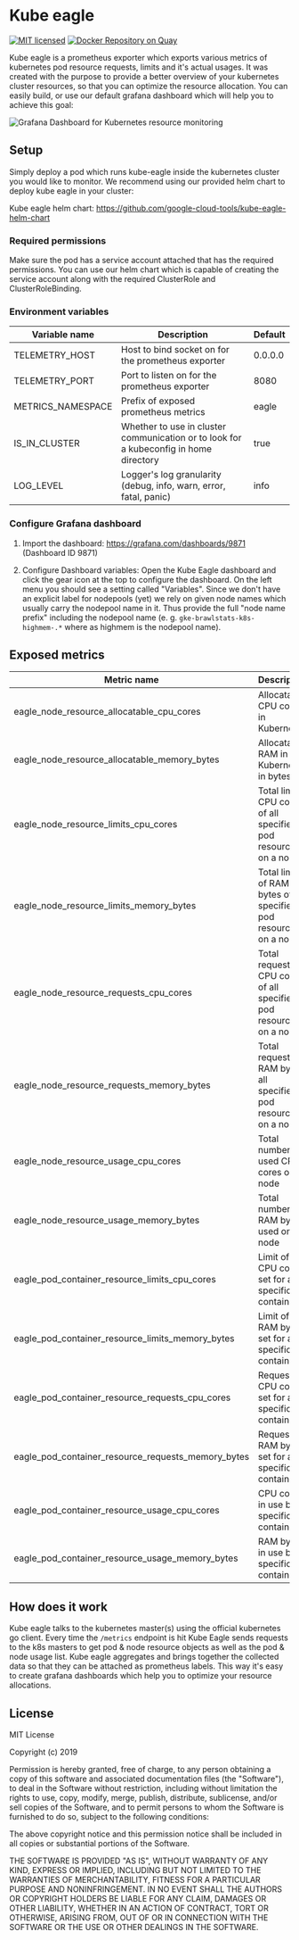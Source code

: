 # Kube eagle

<!-- prettier-ignore -->
[![MIT licensed](https://img.shields.io/badge/license-MIT-blue.svg)](https://raw.githubusercontent.com/google-cloud-tools/kube-eagle/master/LICENSE)
[![Docker Repository on Quay](https://quay.io/repository/google-cloud-tools/kube-eagle/status "Docker Repository on Quay")](https://quay.io/repository/google-cloud-tools/kube-eagle)

Kube eagle is a prometheus exporter which exports various metrics of kubernetes pod resource requests, limits and it's actual usages. It was created with the purpose to provide a better overview of your kubernetes cluster resources, so that you can optimize the resource allocation. You can easily build, or use our default grafana dashboard which will help you to achieve this goal:

![Grafana Dashboard for Kubernetes resource monitoring](https://raw.githubusercontent.com/google-cloud-tools/kube-eagle/master/grafana-sample.png)

## Setup

Simply deploy a pod which runs kube-eagle inside the kubernetes cluster you would like to monitor. We recommend using our provided helm chart to deploy kube eagle in your cluster:

Kube eagle helm chart: https://github.com/google-cloud-tools/kube-eagle-helm-chart

### Required permissions

Make sure the pod has a service account attached that has the required permissions. You can use our helm chart which is capable of creating the service account along with the required ClusterRole and ClusterRoleBinding.

### Environment variables

| Variable name     | Description                                                                           | Default |
| ----------------- | ------------------------------------------------------------------------------------- | ------- |
| TELEMETRY_HOST    | Host to bind socket on for the prometheus exporter                                    | 0.0.0.0 |
| TELEMETRY_PORT    | Port to listen on for the prometheus exporter                                         | 8080    |
| METRICS_NAMESPACE | Prefix of exposed prometheus metrics                                                  | eagle   |
| IS_IN_CLUSTER     | Whether to use in cluster communication or to look for a kubeconfig in home directory | true    |
| LOG_LEVEL         | Logger's log granularity (debug, info, warn, error, fatal, panic)                     | info    |

### Configure Grafana dashboard

1. Import the dashboard: https://grafana.com/dashboards/9871 (Dashboard ID 9871)

2. Configure Dashboard variables: Open the Kube Eagle dashboard and click the gear icon at the top to configure the dashboard. On the left menu you should see a setting called "Variables". Since we don't have an explicit label for nodepools (yet) we rely on given node names which usually carry the nodepool name in it. Thus provide the full "node name prefix" including the nodepool name (e. g. `gke-brawlstats-k8s-highmem-.*` where as highmem is the nodepool name).

## Exposed metrics

| Metric name                                        | Description                                                         |
| -------------------------------------------------- | ------------------------------------------------------------------- |
| eagle_node_resource_allocatable_cpu_cores          | Allocatable CPU cores in Kubernetes                                 |
| eagle_node_resource_allocatable_memory_bytes       | Allocatable RAM in Kubernetes in bytes                              |
| eagle_node_resource_limits_cpu_cores               | Total limit CPU cores of all specified pod resources on a node      |
| eagle_node_resource_limits_memory_bytes            | Total limit of RAM bytes of all specified pod resources on a node   |
| eagle_node_resource_requests_cpu_cores             | Total request of CPU cores of all specified pod resources on a node |
| eagle_node_resource_requests_memory_bytes          | Total request of RAM bytes all specified pod resources on a node    |
| eagle_node_resource_usage_cpu_cores                | Total number of used CPU cores on a node                            |
| eagle_node_resource_usage_memory_bytes             | Total number of RAM bytes used on a node                            |
| eagle_pod_container_resource_limits_cpu_cores      | Limit of CPU cores set for a specific container                     |
| eagle_pod_container_resource_limits_memory_bytes   | Limit of RAM bytes set for a specific container                     |
| eagle_pod_container_resource_requests_cpu_cores    | Requested CPU cores set for a specific container                    |
| eagle_pod_container_resource_requests_memory_bytes | Requested RAM bytes set for a specific container                    |
| eagle_pod_container_resource_usage_cpu_cores       | CPU cores in use by a specific container                            |
| eagle_pod_container_resource_usage_memory_bytes    | RAM bytes in use by a specific container                            |

## How does it work

Kube eagle talks to the kubernetes master(s) using the official kubernetes go client. Every time the `/metrics` endpoint is hit Kube Eagle sends requests to the k8s masters to get pod & node resource objects as well as the pod & node usage list. Kube eagle aggregates and brings together the collected data so that they can be attached as prometheus labels. This way it's easy to create grafana dashboards which help you to optimize your resource allocations.

## License

MIT License

Copyright (c) 2019

Permission is hereby granted, free of charge, to any person obtaining a copy
of this software and associated documentation files (the "Software"), to deal
in the Software without restriction, including without limitation the rights
to use, copy, modify, merge, publish, distribute, sublicense, and/or sell
copies of the Software, and to permit persons to whom the Software is
furnished to do so, subject to the following conditions:

The above copyright notice and this permission notice shall be included in all
copies or substantial portions of the Software.

THE SOFTWARE IS PROVIDED "AS IS", WITHOUT WARRANTY OF ANY KIND, EXPRESS OR
IMPLIED, INCLUDING BUT NOT LIMITED TO THE WARRANTIES OF MERCHANTABILITY,
FITNESS FOR A PARTICULAR PURPOSE AND NONINFRINGEMENT. IN NO EVENT SHALL THE
AUTHORS OR COPYRIGHT HOLDERS BE LIABLE FOR ANY CLAIM, DAMAGES OR OTHER
LIABILITY, WHETHER IN AN ACTION OF CONTRACT, TORT OR OTHERWISE, ARISING FROM,
OUT OF OR IN CONNECTION WITH THE SOFTWARE OR THE USE OR OTHER DEALINGS IN THE
SOFTWARE.
